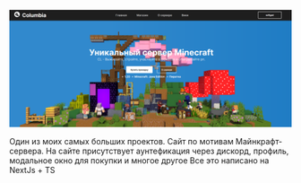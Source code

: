 ![Portfolio](/screenshot.png)

Один из моих самых больших проектов. Сайт по мотивам Майнкрафт-сервера. На сайте присутствует аунтефикация через дискорд, профиль, модальное окно для покупки и многое другое
Все это написано на NextJs + TS
